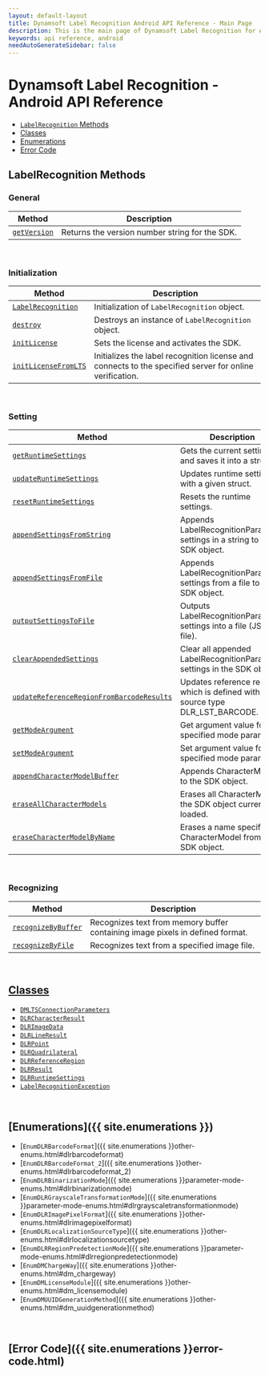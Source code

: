 ```yaml
---
layout: default-layout
title: Dynamsoft Label Recognition Android API Reference - Main Page
description: This is the main page of Dynamsoft Label Recognition for Android API Reference.
keywords: api reference, android
needAutoGenerateSidebar: false
---
```


# Dynamsoft Label Recognition - Android API Reference

- [`LabelRecognition` Methods](#labelrecognition-methods) 
- [Classes](#classes)  
- [Enumerations](#enumerations)
- [Error Code](#error-code)

## LabelRecognition Methods

### General
   
  | Method               | Description |
  |----------------------|-------------|
  | [`getVersion`](label-recognition/general.md#getversion) | Returns the version number string for the SDK. |
   
&nbsp; 

### Initialization
  
  | Method               | Description |
  |----------------------|-------------|
  | [`LabelRecognition`](label-recognition/initialization.md#labelrecognition) | Initialization of `LabelRecognition` object.|
  | [`destroy`](label-recognition/initialization.md#destroy) | Destroys an instance of `LabelRecognition` object.|   
  | [`initLicense`](label-recognition/initialization.md#initlicense) | Sets the license and activates the SDK. |
  | [`initLicenseFromLTS`](label-recognition/initialization.md#initlicensefromlts) | Initializes the label recognition license and connects to the specified server for online verification. |

&nbsp; 

### Setting

  | Method               | Description |
  |----------------------|-------------|
  | [`getRuntimeSettings`](label-recognition/settings.md#getruntimesettings) | Gets the current settings and saves it into a struct. |
  | [`updateRuntimeSettings`](label-recognition/settings.md#updateruntimesettings) | Updates runtime settings with a given struct. |
  | [`resetRuntimeSettings`](label-recognition/settings.md#resetruntimesettings) | Resets the runtime settings. |
  | [`appendSettingsFromString`](label-recognition/settings.md#appendsettingsfromstring) | Appends LabelRecognitionParameter settings in a string to the SDK object. |
  | [`appendSettingsFromFile`](label-recognition/settings.md#appendsettingsfromFile) | Appends LabelRecognitionParameter settings from a file to the SDK object. |
  | [`outputSettingsToFile`](label-recognition/settings.md#outputsettingstofile) | Outputs LabelRecognitionParameter settings into a file (JSON file). |
  | [`clearAppendedSettings`](label-recognition/settings.md#clearappendedsettings) | Clear all appended LabelRecognitionParameter settings in the SDK object. |
  | [`updateReferenceRegionFromBarcodeResults`](label-recognition/settings.md#updatereferenceregionfrombarcoderesults) | Updates reference region which is defined with source type DLR_LST_BARCODE. |
  | [`getModeArgument`](label-recognition/settings.md#getmodeargument) | Get argument value for the specified mode parameter. |
  | [`setModeArgument`](label-recognition/settings.md#setmodeargument) | Set argument value for the specified mode parameter. |
  | [`appendCharacterModelBuffer`](label-recognition/settings.md#appendcharactermodelbuffer) | Appends CharacterModel to the SDK object. |
  | [`eraseAllCharacterModels`](label-recognition/settings.md#appendcharactermodelbuffer) | Erases all CharacterModels the SDK object currently loaded. |
  | [`eraseCharacterModelByName`](label-recognition/settings.md#appendcharactermodelbuffer) | Erases a name specified CharacterModel from the SDK object. |

&nbsp; 
   
### Recognizing
   
  | Method               | Description |
  |----------------------|-------------|
  | [`recognizeByBuffer`](label-recognition/recognizing.md#recognizebybuffer) | Recognizes text from memory buffer containing image pixels in defined format. |
  | [`recognizeByFile`](label-recognition/recognizing.md#recognizebyfile) | Recognizes text from a specified image file. |
   
&nbsp; 

## [Classes](class/index.md)
- [`DMLTSConnectionParameters`](dm-lts-connection-parameters.md)
- [`DLRCharacterResult`](class/dlr-character-result.md)		
- [`DLRImageData`](class/dlr-image-data.md)		
- [`DLRLineResult`](class/dlr-line-result.md)	
- [`DLRPoint`](class/dlr-point.md)		
- [`DLRQuadrilateral`](class/dlr-quadrilateral.md)	
- [`DLRReferenceRegion`](class/dlr-reference-region.md)	
- [`DLRResult`](class/dlr-result.md)		
- [`DLRRuntimeSettings`](class/dlr-runtime-settings.md)	
- [`LabelRecognitionException`](class/label-recognition-exception.md)	

&nbsp; 

## [Enumerations]({{ site.enumerations }})
- [`EnumDLRBarcodeFormat`]({{ site.enumerations }}other-enums.html#dlrbarcodeformat)
- [`EnumDLRBarcodeFormat_2`]({{ site.enumerations }}other-enums.html#dlrbarcodeformat_2)
- [`EnumDLRBinarizationMode`]({{ site.enumerations }}parameter-mode-enums.html#dlrbinarizationmode)
- [`EnumDLRGrayscaleTransformationMode`]({{ site.enumerations }}parameter-mode-enums.html#dlrgrayscaletransformationmode)
- [`EnumDLRImagePixelFormat`]({{ site.enumerations }}other-enums.html#dlrimagepixelformat)
- [`EnumDLRLocalizationSourceType`]({{ site.enumerations }}other-enums.html#dlrlocalizationsourcetype)
- [`EnumDLRRegionPredetectionMode`]({{ site.enumerations }}parameter-mode-enums.html#dlrregionpredetectionmode)
- [`EnumDMChargeWay`]({{ site.enumerations }}other-enums.html#dm_chargeway)	
- [`EnumDMLicenseModule`]({{ site.enumerations }}other-enums.html#dm_licensemodule)	
- [`EnumDMUUIDGenerationMethod`]({{ site.enumerations }}other-enums.html#dm_uuidgenerationmethod)	

&nbsp; 

## [Error Code]({{ site.enumerations }}error-code.html)
		
